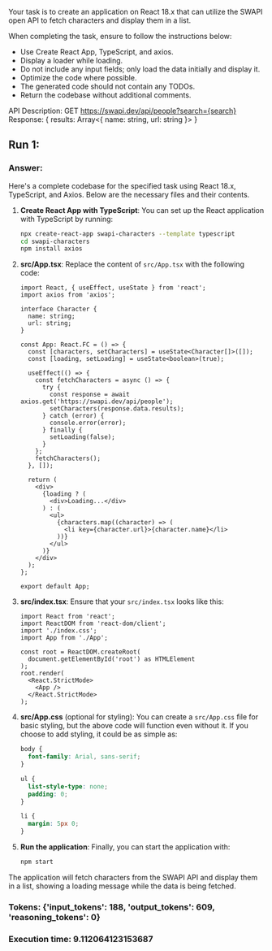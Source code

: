 Your task is to create an application on React 18.x that can utilize the SWAPI open API to fetch characters and display them in a list.

When completing the task, ensure to follow the instructions below:
- Use Create React App, TypeScript, and axios.
- Display a loader while loading.
- Do not include any input fields; only load the data initially and display it.
- Optimize the code where possible.
- The generated code should not contain any TODOs.
- Return the codebase without additional comments.

API Description:
GET https://swapi.dev/api/people?search={search}
Response:
{ results: Array<{ name: string, url: string }> }

## Run 1:
### Answer:
Here's a complete codebase for the specified task using React 18.x, TypeScript, and Axios. Below are the necessary files and their contents.

1. **Create React App with TypeScript**:
   You can set up the React application with TypeScript by running:
   ```bash
   npx create-react-app swapi-characters --template typescript
   cd swapi-characters
   npm install axios
   ```

2. **src/App.tsx**:
   Replace the content of `src/App.tsx` with the following code:

   ```tsx
   import React, { useEffect, useState } from 'react';
   import axios from 'axios';

   interface Character {
     name: string;
     url: string;
   }

   const App: React.FC = () => {
     const [characters, setCharacters] = useState<Character[]>([]);
     const [loading, setLoading] = useState<boolean>(true);

     useEffect(() => {
       const fetchCharacters = async () => {
         try {
           const response = await axios.get('https://swapi.dev/api/people');
           setCharacters(response.data.results);
         } catch (error) {
           console.error(error);
         } finally {
           setLoading(false);
         }
       };
       fetchCharacters();
     }, []);

     return (
       <div>
         {loading ? (
           <div>Loading...</div>
         ) : (
           <ul>
             {characters.map((character) => (
               <li key={character.url}>{character.name}</li>
             ))}
           </ul>
         )}
       </div>
     );
   };

   export default App;
   ```

3. **src/index.tsx**:
   Ensure that your `src/index.tsx` looks like this:

   ```tsx
   import React from 'react';
   import ReactDOM from 'react-dom/client';
   import './index.css';
   import App from './App';

   const root = ReactDOM.createRoot(
     document.getElementById('root') as HTMLElement
   );
   root.render(
     <React.StrictMode>
       <App />
     </React.StrictMode>
   );
   ```

4. **src/App.css** (optional for styling):
   You can create a `src/App.css` file for basic styling, but the above code will function even without it. If you choose to add styling, it could be as simple as:

   ```css
   body {
     font-family: Arial, sans-serif;
   }

   ul {
     list-style-type: none;
     padding: 0;
   }

   li {
     margin: 5px 0;
   }
   ```

5. **Run the application**:
   Finally, you can start the application with:
   ```bash
   npm start
   ```

The application will fetch characters from the SWAPI API and display them in a list, showing a loading message while the data is being fetched.

### Tokens: {'input_tokens': 188, 'output_tokens': 609, 'reasoning_tokens': 0}
### Execution time: 9.112064123153687
